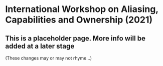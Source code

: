 # International Workshop on Aliasing, Capabilities and Ownership (2021)

## This is a placeholder page. More info will be added at a later stage

(These changes may or may not rhyme...)
